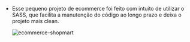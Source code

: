 - Esse pequeno projeto de ecommerce foi feito com intuito de utilizar o SASS, que facilita a manutenção do código ao longo prazo e deixa o projeto mais clean.

  ![ecommerce-shopmart](https://github.com/nicolasweverton/ecommerce-shopmart/assets/115571358/00834094-491c-4283-9c6b-01558264e304)
